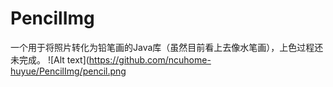 # PencilImg
一个用于将照片转化为铅笔画的Java库（虽然目前看上去像水笔画），上色过程还未完成。
![Alt text](https://github.com/ncuhome-huyue/PencilImg/pencil.png
